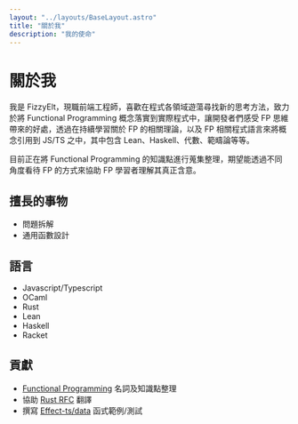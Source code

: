 ```yaml
---
layout: "../layouts/BaseLayout.astro"
title: "關於我"
description: "我的使命"
---
```


# 關於我

我是 FizzyElt，現職前端工程師，喜歡在程式各領域遊蕩尋找新的思考方法，致力於將 Functional Programming 概念落實到實際程式中，讓開發者們感受 FP 思維帶來的好處，透過在持續學習關於 FP 的相關理論，以及 FP 相關程式語言來將概念引用到 JS/TS 之中，其中包含 Lean、Haskell、代數、範疇論等等。

目前正在將 Functional Programming 的知識點進行蒐集整理，期望能透過不同角度看待 FP 的方式來協助 FP 學習者理解其真正含意。

## 擅長的事物

- 問題拆解
- 通用函數設計

## 語言

- Javascript/Typescript
- OCaml
- Rust
- Lean
- Haskell
- Racket

## 貢獻

- [Functional Programming](https://github.com/FizzyElt/functional-programming) 名詞及知識點整理
- 協助 [Rust RFC](https://github.com/rust-tw/rfcs-tw) 翻譯
- 撰寫 [Effect-ts/data](https://github.com/Effect-TS/data) 函式範例/測試
